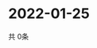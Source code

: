 # 2022-01-25
  共 0条

  <!-- BEGIN -->
  <!-- 最后更新时间Tue Jan 25 2022 22:04:04 GMT+0000 (Coordinated Universal Time) -->
  
  <!-- END -->
  
  